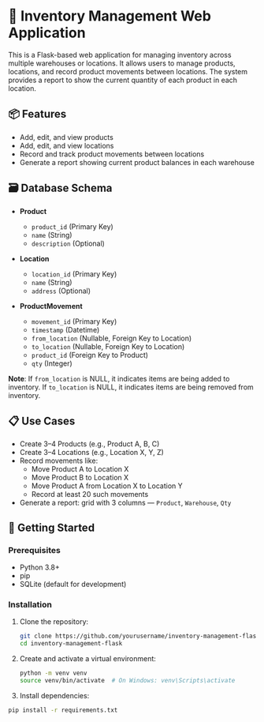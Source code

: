 # 🏪 Inventory Management Web Application

This is a Flask-based web application for managing inventory across multiple warehouses or locations. It allows users to manage products, locations, and record product movements between locations. The system provides a report to show the current quantity of each product in each location.

## 📦 Features

- Add, edit, and view products
- Add, edit, and view locations
- Record and track product movements between locations
- Generate a report showing current product balances in each warehouse

## 🗃️ Database Schema

- **Product**
  - `product_id` (Primary Key)
  - `name` (String)
  - `description` (Optional)

- **Location**
  - `location_id` (Primary Key)
  - `name` (String)
  - `address` (Optional)

- **ProductMovement**
  - `movement_id` (Primary Key)
  - `timestamp` (Datetime)
  - `from_location` (Nullable, Foreign Key to Location)
  - `to_location` (Nullable, Foreign Key to Location)
  - `product_id` (Foreign Key to Product)
  - `qty` (Integer)

**Note**: If `from_location` is NULL, it indicates items are being added to inventory. If `to_location` is NULL, it indicates items are being removed from inventory.

## 📋 Use Cases

- Create 3–4 Products (e.g., Product A, B, C)
- Create 3–4 Locations (e.g., Location X, Y, Z)
- Record movements like:
  - Move Product A to Location X
  - Move Product B to Location X
  - Move Product A from Location X to Location Y
  - Record at least 20 such movements
- Generate a report: grid with 3 columns — `Product`, `Warehouse`, `Qty`

## 🚀 Getting Started

### Prerequisites

- Python 3.8+
- pip
- SQLite (default for development)

### Installation

1. Clone the repository:

   ```bash
   git clone https://github.com/yourusername/inventory-management-flask.git
   cd inventory-management-flask
 2. Create and activate a virtual environment:
    ```bash
    python -m venv venv
    source venv/bin/activate  # On Windows: venv\Scripts\activate
3. Install dependencies:
  ```bash
 pip install -r requirements.txt
